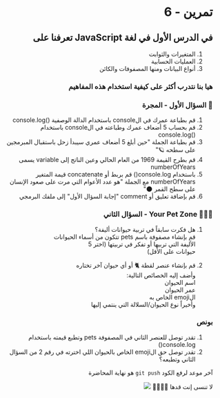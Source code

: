 <div dir="rtl">

# تمرين - 6

## في الدرس الأول في لغة JavaScript تعرفنا على

1. المتغيرات والثوابت
2. العمليات الحسابية
3. أنواع البيانات ومنها المصفوفات والكائن

### هيا بنا نتدرب أكثر على كيفية استخدام هذه المفاهيم

### 🚀 السؤال الأول - المجرة

1. قم بطباعة عمرك في الconsole باستخدام الدالة الوصفية ()console.log
2. قم بحساب 5 أضعاف عمرك وطباعته في الconsole باستخدام ()console.log
3. قم بطباعة الجملة "حين أبلغ 5 أضعاف عمري سيبدأ زحل باستقبال المبرمجين على سطحه 🪐"
4. قم بطرح القيمة 1969 من العام الحالي وعين الناتج إلى variable يسمى numberOfYears
5. باستخدام console.log() قم بربط أو concatenate قيمة المتغير numberOfYears مع الجملة "هو عدد الأعوام التي مرت على صعود الإنسان على سطح القمر 🌑"
6. قم بإضافة تعليق أو comment "إجابة السؤال الأول" إلى ملفك البرمجي

### 🐹🐶🐰 Your Pet Zone - السؤال الثاني

1. هل فكرت سابقاً في تربية حيوانات أليفة؟
<br> قم بإنشاء مصفوفة باسم pets تتكون من أسماء الحيوانات
<br> الأليفة التي تربيها أو تفكر في تربيتها (اختر 5
<br> حيوانات على الأقل)
   <!-- قم بإنشاء مصفوفة باسم pets تتكون من أسماء الحيوانات الأليفة التي تربيها أو تفكر في تربيتها (اختر 5 حيوانات على الأقل) -->

2. قم بإنشاء عنصر لقطة 🐈 أو أي حيوان آخر تختاره
   <br> وأضف إليه الخصائص التالية:
   <br> اسم الحيوان
   <br> عمر الحيوان
   <br> الemoji الخاص به
   <br> وأخيراً نوع الحيوان/السلالة التي ينتمي إليها
   <!-- وأضف إليه الخصائص التالية:
   اسم الحيوان
   عمر الحيوان
   الemoji الخاص به
   وأخيراً نوع الحيوان/السلالة التي ينتمي إليها -->

### بونص

1. تقدر توصل للعنصر الثاني في المصفوفة pets وتطبع قيمته باستخدام console.log()
2. تقدر توصل حق الemoji الخاص بالحيوان اللي اخترته في رقم 2 من السؤال الثاني وتطبعه؟

آخر موعد لرفع الكود `git push` هو نهاية المحاضرة

لا تنسى إنت قدها 👩🏻‍✈️🏅
![](https://media.giphy.com/media/W5ZUxqXT1lmiysXsDE/giphy.gif)

</div>
